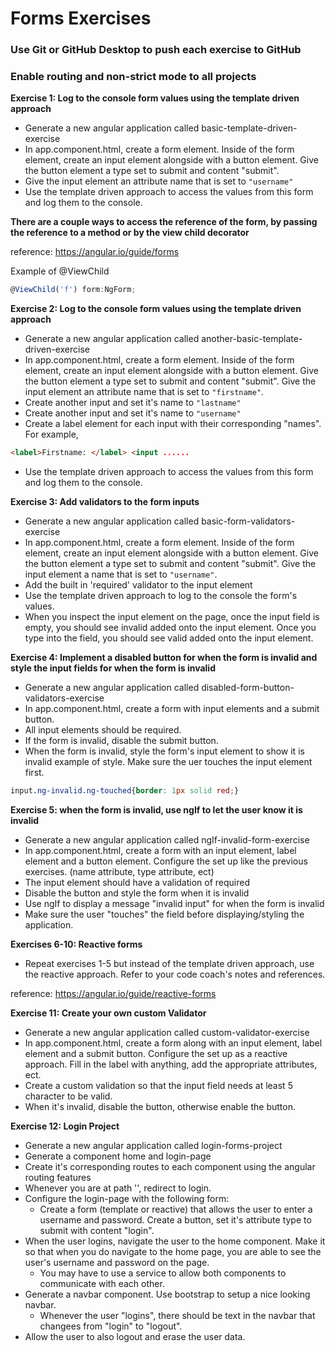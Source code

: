 # Forms Exercises
### Use Git or GitHub Desktop to push each exercise to GitHub
### Enable routing and non-strict mode to all projects

 **Exercise 1: Log to the console form values using the template driven approach**
- Generate a new angular application called basic-template-driven-exercise
- In app.component.html, create a form element. Inside of the form element, create an input element alongside with a button element. Give the button element a type set to submit and content "submit". 
- Give the input element an attribute name that is set to ```"username"```
- Use the template driven approach to access the values from this form and log them to the console.

**There are a couple ways to access the reference of the form, by passing the reference to a method or by the view child decorator**

reference: https://angular.io/guide/forms

Example of @ViewChild
```typescript
@ViewChild('f') form:NgForm;
```

**Exercise 2: Log to the console form values using the template driven approach**
- Generate a new angular application called another-basic-template-driven-exercise
- In app.component.html, create a form element. Inside of the form element, create an input element alongside with a button element. Give the button element a type set to submit and content "submit". Give the input element an attribute name that is set to ```"firstname"```. 
- Create another input and set it's name to ```"lastname"```
- Create another input and set it's name to ```"username"```
- Create a label element for each input with their corresponding "names". For example,
```html
<label>Firstname: </label> <input ......
```
- Use the template driven approach to access the values from this form and log them to the console.

**Exercise 3: Add validators to the form inputs**
- Generate a new angular application called basic-form-validators-exercise
- In app.component.html, create a form element. Inside of the form element, create an input element alongside with a button element. Give the button element a type set to submit and content "submit". Give the input element a name that is set to ```"username"```. 
- Add the built in 'required' validator to the input element
- Use the template driven approach to log to the console the form's values.
- When you inspect the input element on the page, once the input field is empty, you should see invalid added onto the input element. Once you type into the field, you should see valid added onto the input element.



**Exercise 4: Implement a disabled button for when the form is invalid and style the input fields for when the form is invalid**
- Generate a new angular application called disabled-form-button-validators-exercise
- In app.component.html, create a form with input elements and a submit button.
- All input elements should be required.
- If the form is invalid, disable the submit button.
- When the form is invalid, style the form's input element to show it is invalid
example of style. Make sure the uer touches the input element first.
```css
input.ng-invalid.ng-touched{border: 1px solid red;}
```

**Exercise 5: when the form is invalid, use ngIf to let the user know it is invalid**
- Generate a new angular application called ngIf-invalid-form-exercise
- In app.component.html, create a form with an input element, label element and a button element. Configure the set up like the previous exercises. (name attribute, type attribute, ect)
- The input element should have a validation of required
- Disable the button and style the form when it is invalid
- Use ngIf to display a message "invalid input" for when the form is invalid
- Make sure the user "touches" the field before displaying/styling the application.


**Exercises 6-10: Reactive forms**
- Repeat exercises 1-5 but instead of the template driven approach, use the reactive approach. Refer to your code coach's notes and references.

reference: https://angular.io/guide/reactive-forms

**Exercise 11: Create your own custom Validator**
- Generate a new angular application called custom-validator-exercise
- In app.component.html, create a form along with an input element, label element and a submit button. Configure the set up as a reactive approach. Fill in the label with anything, add the appropriate attributes, ect.
-  Create a custom validation so that the input field needs at least 5 character to be valid.
-  When it's invalid, disable the button, otherwise enable the button.

**Exercise 12: Login Project**
- Generate a new angular application called login-forms-project
- Generate a component home and login-page
- Create it's corresponding routes to each component using the angular routing features
- Whenever you are at path '', redirect to login.
- Configure the login-page with the following form:
  - Create a form (template or reactive) that allows the user to enter a username and password. Create a button, set it's attribute type to submit with content "login". 
- When the user logins, navigate the user to the home component. Make it so that when you do navigate to the home page, you are able to see the user's username and password on the page.
  - You may have to use a service to allow both components to communicate with each other.
- Generate a navbar component. Use bootstrap to setup a nice looking navbar. 
  - Whenever the user "logins", there should be text in the navbar that changees from "login" to "logout". 
- Allow the user to also logout and erase the user data.